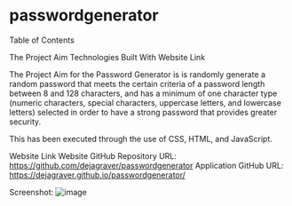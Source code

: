 # passwordgenerator
Table of Contents

The Project Aim
Technologies Built With
Website Link


The Project Aim for the Password Generator is is randomly generate a random password that meets the certain criteria of a password length between 8 and 128 characters, and has a minimum of one character type (numeric characters, special characters, uppercase letters, and lowercase letters) selected in order to have a strong password that provides greater security. 

This has been executed through the use of CSS, HTML, and JavaScript. 

Website Link
Website GitHub Repository URL: https://github.com/dejagraver/passwordgenerator
Application GitHub URL: https://dejagraver.github.io/passwordgenerator/ 

Screenshot: 
![image](https://user-images.githubusercontent.com/78667882/111077825-f691ad80-84c8-11eb-9b8e-9e3aec84204e.png)

